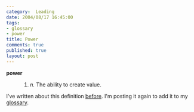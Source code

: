 ```yaml
--- 
category:  Leading
date: 2004/08/17 16:45:00
tags: 
- glossary
- power
title: Power
comments: true
published: true
layout: post
---
```


<dl>
<dt>
<strong>power</strong>
</dt>
<dd>
<ol>
<li>
<em>n.</em>  The ability to create value.</li>
</ol>
</dd>
</dl>
<p> I've written about this definition <a href="/2003/09/empowerment/">before</a>.  I'm posting it again to add it to my <a href="/tag/glossary/">glossary</a>. </p>
